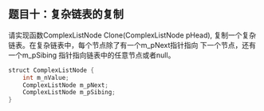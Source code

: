 ## 题目十：复杂链表的复制
请实现函数ComplexListNode Clone(ComplexListNode pHead),
复制一个复杂链表。在复杂链表中，每个节点除了有一个m_pNext指针指向
下一个节点，还有一个m_pSibing 指针指向链表中的任意节点或者null。

```java
struct ComplexListNode {
    int m_nValue;
    ComplexListNode m_pNext;
    ComplexListNode m_pSibing;
}
```